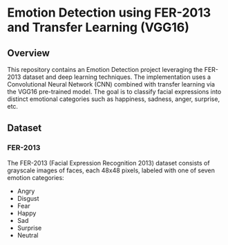 # Emotion Detection using FER-2013 and Transfer Learning (VGG16)

## Overview
This repository contains an Emotion Detection project leveraging the FER-2013 dataset and deep learning techniques. The implementation uses a Convolutional Neural Network (CNN) combined with transfer learning via the VGG16 pre-trained model. The goal is to classify facial expressions into distinct emotional categories such as happiness, sadness, anger, surprise, etc.

## Dataset
### FER-2013
The FER-2013 (Facial Expression Recognition 2013) dataset consists of grayscale images of faces, each 48x48 pixels, labeled with one of seven emotion categories:
- Angry
- Disgust
- Fear
- Happy
- Sad
- Surprise
- Neutral

